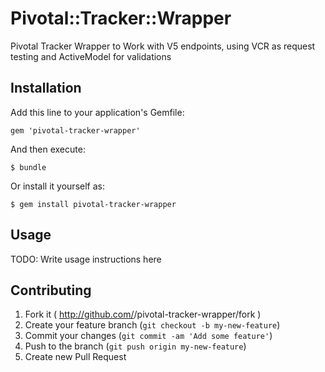 # Pivotal::Tracker::Wrapper

Pivotal Tracker Wrapper to Work with V5 endpoints, using VCR as request testing and ActiveModel for validations

## Installation

Add this line to your application's Gemfile:

    gem 'pivotal-tracker-wrapper'

And then execute:

    $ bundle

Or install it yourself as:

    $ gem install pivotal-tracker-wrapper

## Usage

TODO: Write usage instructions here

## Contributing

1. Fork it ( http://github.com/<my-github-username>/pivotal-tracker-wrapper/fork )
2. Create your feature branch (`git checkout -b my-new-feature`)
3. Commit your changes (`git commit -am 'Add some feature'`)
4. Push to the branch (`git push origin my-new-feature`)
5. Create new Pull Request
